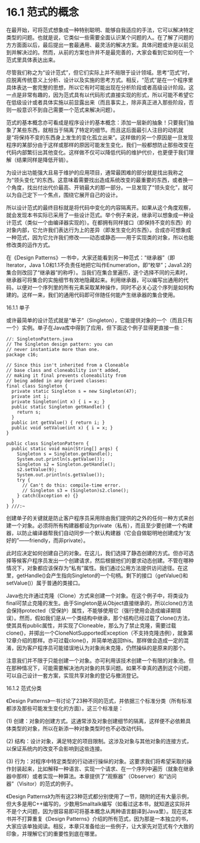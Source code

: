 # 16.1 范式的概念

在最开始，可将范式想象成一种特别聪明、能够自我适应的手法，它可以解决特定类型的问题。也就是说，它类似一些需要全面认识某个问题的人。在了解了问题的方方面面以后，最后提出一套最通用、最灵活的解决方案。具体问题或许是以前见到并解决过的。然而，从前的方案也许并不是最完善的，大家会看到它如何在一个范式里具体表达出来。

尽管我们称之为“设计范式”，但它们实际上并不局限于设计领域。思考“范式”时，应脱离传统意义上分析、设计以及实施的思考方式。相反，“范式”是在一个程序里具体表达一套完整的思想，所以它有时可能出现在分析阶段或者高级设计阶段。这一点是非常有趣的，因为范式具有以代码形式直接实现的形式，所以可能不希望它在低级设计或者具体实施以前显露出来（而且事实上，除非真正进入那些阶段，否则一般意识不到自己需要一个范式来解决问题）。

范式的基本概念亦可看成是程序设计的基本概念：添加一层新的抽象！只要我们抽象了某些东西，就相当于隔离了特定的细节。而且这后面最引人注目的动机就是“将保持不变的东西身上发生的变化孤立出来”。这样做的另一个原因是一旦发现程序的某部分由于这样或那样的原因可能发生变化，我们一般都想防止那些改变在代码内部繁衍出其他变化。这样做不仅可以降低代码的维护代价，也更便于我们理解（结果同样是降低开销）。

为设计出功能强大且易于维护的应用项目，通常最困难的部分就是找出我称之为“领头变化”的东西。这意味着需要找出造成系统改变的最重要的东西，或者换一个角度，找出付出代价最高、开销最大的那一部分。一旦发现了“领头变化”，就可以为自己定下一个焦点，围绕它展开自己的设计。

所以设计范式的最终目标就是将代码中变化的内容隔离开。如果从这个角度观察，就会发现本书实际已采用了一些设计范式。举个例子来说，继承可以想象成一种设计范式（类似一个由编译器实现的）。在都拥有同样接口（即保持不变的东西）的对象内部，它允许我们表达行为上的差异（即发生变化的东西）。合成亦可想象成一种范式，因为它允许我们修改——动态或静态——用于实现类的对象，所以也能修改类的运作方式。

在《Design Patterns》一书中，大家还能看到另一种范式：“继承器”（即Iterator，Java 1.0和1.1不负责任地把它叫作Enumeration，即“枚举”；Java1.2的集合则改回了“继承器”的称呼）。当我们在集合里遍历，逐个选择不同的元素时，继承器可将集合的实施细节有效地隐藏起来。利用继承器，可以编写出通用的代码，以便对一个序列里的所有元素采取某种操作，同时不必关心这个序列是如何构建的。这样一来，我们的通用代码即可伴随任何能产生继承器的集合使用。

16.1.1 单子

或许最简单的设计范式就是“单子”（Singleton），它能提供对象的一个（而且只有一个）实例。单子在Java库中得到了应用，但下面这个例子显得更直接一些：

```
//: SingletonPattern.java
// The Singleton design pattern: you can
// never instantiate more than one.
package c16;

// Since this isn't inherited from a Cloneable
// base class and cloneability isn't added,
// making it final prevents cloneability from
// being added in any derived classes:
final class Singleton {
  private static Singleton s = new Singleton(47);
  private int i;
  private Singleton(int x) { i = x; }
  public static Singleton getHandle() { 
    return s; 
  }
  public int getValue() { return i; }
  public void setValue(int x) { i = x; }
}

public class SingletonPattern {
  public static void main(String[] args) {
    Singleton s = Singleton.getHandle();
    System.out.println(s.getValue());
    Singleton s2 = Singleton.getHandle();
    s2.setValue(9);
    System.out.println(s.getValue());
    try {
      // Can't do this: compile-time error.
      // Singleton s3 = (Singleton)s2.clone();
    } catch(Exception e) {}
  }
} ///:~
```

创建单子的关键就是防止客户程序员采用除由我们提供的之外的任何一种方式来创建一个对象。必须将所有构建器都设为private（私有），而且至少要创建一个构建器，以防止编译器帮我们自动同步一个默认构建器（它会自做聪明地创建成为“友好的”——friendly，而非private）。

此时应决定如何创建自己的对象。在这儿，我们选择了静态创建的方式。但亦可选择等候客户程序员发出一个创建请求，然后根据他们的要求动态创建。不管在哪种情况下，对象都应该保存为“私有”属性。我们通过公用方法提供访问途径。在这里，getHandle()会产生指向Singleton的一个句柄。剩下的接口（getValue()和setValue()）属于普通的类接口。

Java也允许通过克隆（Clone）方式来创建一个对象。在这个例子中，将类设为final可禁止克隆的发生。由于Singleton是从Object直接继承的，所以clone()方法会保持protected（受保护）属性，不能够使用它（强行使用会造成编译期错误）。然而，假如我们是从一个类结构中继承，那个结构已经过载了clone()方法，使其具有public属性，并实现了Cloneable，那么为了禁止克隆，需要过载clone()，并掷出一个CloneNotSupportedException（不支持克隆违例），就象第12章介绍的那样。亦可过载clone()，并简单地返回this。那样做会造成一定的混淆，因为客户程序员可能错误地认为对象尚未克隆，仍然操纵的是原来的那个。

注意我们并不限于只能创建一个对象。亦可利用该技术创建一个有限的对象池。但在那种情况下，可能需要解决池内对象的共享问题。如果不幸真的遇到这个问题，可以自己设计一套方案，实现共享对象的登记与撤消登记。

16.1.2 范式分类

《Design Patterns》一书讨论了23种不同的范式，并依据三个标准分类（所有标准都涉及那些可能发生变化的方面）。这三个标准是：

(1) 创建：对象的创建方式。这通常涉及对象创建细节的隔离，这样便不必依赖具体类型的对象，所以在新添一种对象类型时也不必改动代码。

(2) 结构：设计对象，满足特定的项目限制。这涉及对象与其他对象的连接方式，以保证系统内的改变不会影响到这些连接。

(3) 行为：对程序中特定类型的行动进行操纵的对象。这要求我们将希望采取的操作封装起来，比如解释一种语言、实现一个请求、在一个序列中遍历（就象在继承器中那样）或者实现一种算法。本章提供了“观察器”（Observer）和“访问器”（Visitor）的范式的例子。

《Design Patterns》为所有这23种范式都分别使用了一节，随附的还有大量示例，但大多是用C++编写的，少数用Smalltalk编写（如看过这本书，就知道这实际并不是个大问题，因为很容易即可将基本概念从两种语言翻译到Java里）。现在这本书并不打算重复《Design Patterns》介绍的所有范式，因为那是一本独立的书，大家应该单独阅读。相反，本章只准备给出一些例子，让大家先对范式有个大致的印象，并理解它们的重要性到底在哪里。
